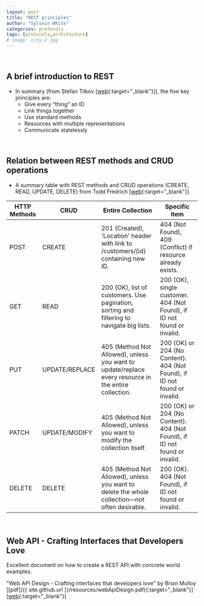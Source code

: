 ```yaml
---
layout: post
title: "REST principles"
author: "Sylvain White"
categories: protocols
tags: [protocols,architecture]
# image: city-2.jpg
---
```

<br/>

## A brief introduction to REST

* In summary (from Stefan Tilkov [[web](https://www.infoq.com/articles/rest-introduction/){:target="_blank"}]), the five key principles are:
    * Give every “thing” an ID
    * Link things together
    * Use standard methods
    * Resources with multiple representations
    * Communicate statelessly

<br/>

## Relation between REST methods and CRUD operations 

* A summary table with REST methods and CRUD operations 
(CREATE, READ, UPDATE, DELETE) from Todd Fredrich [[web](https://www.restapitutorial.com/lessons/httpmethods.html){:target="_blank"}]

| HTTP Methods | CRUD           | Entire Collection | Specific item |
|--------------|----------------|-------------------|---------------|
| POST         | CREATE         | 201 (Created), 'Location' header with link to /customers/{id} containing new ID. | 404 (Not Found), 409 (Conflict) if resource already exists.|
| GET          | READ           | 200 (OK), list of customers. Use pagination, sorting and filtering to navigate big lists. | 200 (OK), single customer. 404 (Not Found), if ID not found or invalid.|
| PUT          | UPDATE/REPLACE | 405 (Method Not Allowed), unless you want to update/replace every resource in the entire collection. |200 (OK) or 204 (No Content). 404 (Not Found), if ID not found or invalid.|
| PATCH        | UPDATE/MODIFY  | 405 (Method Not Allowed), unless you want to modify the collection itself. | 200 (OK) or 204 (No Content). 404 (Not Found), if ID not found or invalid.|
| DELETE       | DELETE         |  405 (Method Not Allowed), unless you want to delete the whole collection—not often desirable.| 200 (OK). 404 (Not Found), if ID not found or invalid.|

<br/>

## Web API - Crafting Interfaces that Developers Love

Excellent document on how to create a REST API with concrete world examples.

"Web API Design - Crafting interfaces that developers love" by Brian Mulloy
[[pdf]({{ site.github.url }}/resources/webApiDesign.pdf){:target="_blank"}]
[[web](https://pages.apigee.com/rs/apigee/images/api-design-ebook-2012-03.pdf){:target="_blank"}]